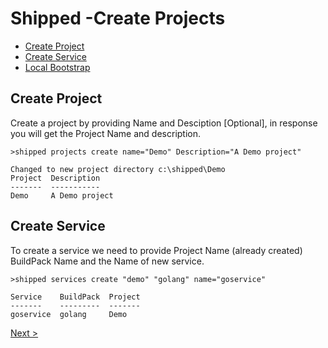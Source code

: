 # Shipped -Create Projects

 - <a href="#create">Create Project</a>
- <a href="#service">Create Service</a>
- <a href="3.md">Local Bootstrap</a>

 

<a name="create"></a>
## Create Project
Create a project by providing Name and Desciption [Optional], in response you will get the Project Name and description.
```
>shipped projects create name="Demo" Description="A Demo project"

Changed to new project directory c:\shipped\Demo
Project  Description
-------  -----------
Demo	 A Demo project
```



<a name="service"></a>
## Create Service
To create a service we need to provide Project Name (already created) BuildPack Name and the Name of new service.
```
>shipped services create "demo" "golang" name="goservice"

Service    BuildPack  Project
-------    ---------  -------
goservice  golang     Demo

```


 <a href="3.md">Next ></a>